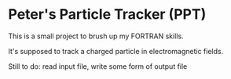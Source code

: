 Peter's Particle Tracker (PPT)
=============================

This is a small project to brush up my FORTRAN skills.

It's supposed to track a charged particle in electromagnetic fields.

Still to do: read input file, write some form of output file